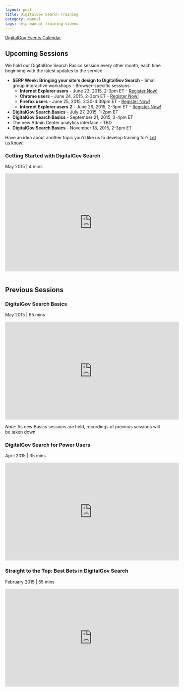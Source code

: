 ```yaml
---
layout: post
title: DigitalGov Search Training
category: manual
tags: help-manual training videos
---
```


[DigitalGov Events Calendar](http://www.digitalgov.gov/events/)

## Upcoming Sessions

We hold our DigitalGov Search Basics session every other month, each time beginning with the latest updates to the service. 

* **SERP Week: Bringing your site's design to DigitalGov Search** - Small group interactive workshops - Browser-specific sessions:
  * **Internet Explorer users** - June 23, 2015, 2-3pm ET - [Register Now!](http://www.digitalgov.gov/event/internet-explorer-serp-week-bringing-your-sites-design-to-digitalgov-search/)
  * **Chrome users** - June 24, 2015, 2-3pm ET - [Register Now!](https://www.digitalgov.gov/event/chrome-serp-week-bringing-your-sites-design-to-digitalgov-search/)
  * **Firefox users** - June 25, 2015, 3:30-4:30pm ET - [Register Now!](https://www.digitalgov.gov/event/firefox-serp-week-bringing-your-sites-design-to-digitalgov-search/)
  * **Internet Explorer users 2** - June 26, 2015, 2-3pm ET  - [Register Now!](https://www.digitalgov.gov/event/internet-explorer-serp-week-bringing-your-sites-design-to-digitalgov-search-2/)
* **DigitalGov Search Basics** - July 27, 2015, 1-2pm ET
* **DigitalGov Search Basics** - September 21, 2015, 3-4pm ET
* The new Admin Center analytics interface - TBD
* **DigitalGov Search Basics** - November 18, 2015, 2-3pm ET

Have an idea about another topic you'd like us to develop training for? [Let us know!](mailto:search@support.digitalgov.gov)

### Getting Started with DigitalGov Search
May 2015 | 4 mins

<iframe width="560" height="315" src="https://www.youtube.com/embed/TnlpuudK_WY" frameborder="0" allowfullscreen></iframe>
<br>
<br>

## Previous Sessions

### DigitalGov Search Basics 
May 2015 | 65 mins

<iframe width="560" height="315" src="https://www.youtube.com/embed/-N-akVzNbIo" frameborder="0" allowfullscreen></iframe>

*Note:* As new Basics sessions are held, recordings of previous sessions will be taken down.
<br>

### DigitalGov Search for Power Users 
April 2015 | 35 mins

<iframe width="560" height="315" src="https://www.youtube.com/embed/Z1Eg9LhhFcY" frameborder="0" allowfullscreen></iframe>

### Straight to the Top: Best Bets in DigitalGov Search 
February 2015 | 55 mins

<iframe width="560" height="315" src="https://www.youtube.com/embed/WzQocKYK0t4" frameborder="0" allowfullscreen></iframe>